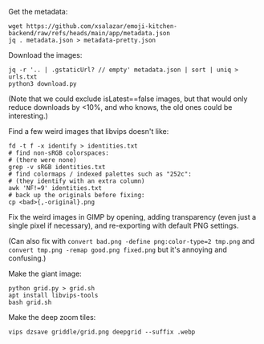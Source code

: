 Get the metadata:

    wget https://github.com/xsalazar/emoji-kitchen-backend/raw/refs/heads/main/app/metadata.json
    jq . metadata.json > metadata-pretty.json

Download the images:

    jq -r '.. | .gstaticUrl? // empty' metadata.json | sort | uniq > urls.txt
    python3 download.py

(Note that we could exclude isLatest==false images, but that would only reduce downloads by <10%, and who knows, the old ones could be interesting.)

Find a few weird images that libvips doesn't like:

    fd -t f -x identify > identities.txt
    # find non-sRGB colorspaces:
    # (there were none)
    grep -v sRGB identities.txt
    # find colormaps / indexed palettes such as "252c":
    # (they identify with an extra column)
    awk 'NF!=9' identities.txt
    # back up the originals before fixing:
    cp <bad>{,-original}.png

Fix the weird images in GIMP by opening, adding transparency (even just a single pixel if necessary), and re-exporting with default PNG settings.

(Can also fix with `convert bad.png -define png:color-type=2 tmp.png` and `convert tmp.png -remap good.png fixed.png` but it's annoying and confusing.)

Make the giant image:

    python grid.py > grid.sh
    apt install libvips-tools
    bash grid.sh

Make the deep zoom tiles:

    vips dzsave griddle/grid.png deepgrid --suffix .webp

